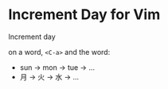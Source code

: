 Increment Day for Vim
======================

Increment day

on a word, `<C-a>` and the word:

- sun -> mon -> tue -> ...
- 月 -> 火 -> 水 -> ...

